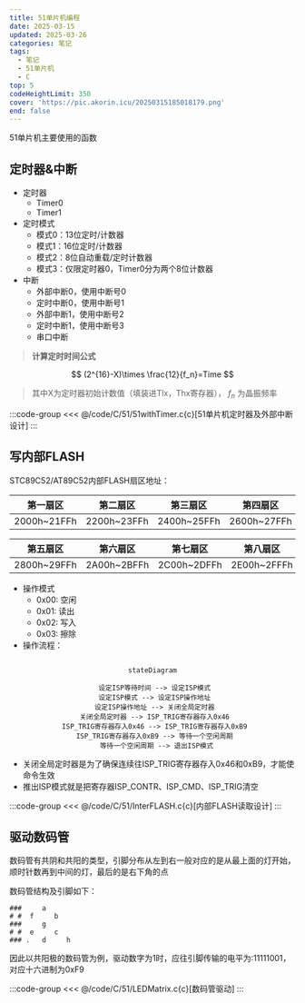 ```yaml
---
title: 51单片机编程
date: 2025-03-15
updated: 2025-03-26
categories: 笔记
tags:
  - 笔记
  - 51单片机
  - C
top: 5
codeHeightLimit: 350
cover: 'https://pic.akorin.icu/20250315185018179.png'
end: false
---
```


51单片机主要使用的函数
 
<!-- more -->

## 定时器&中断
- 定时器
  - Timer0
  - Timer1
- 定时模式
  - 模式0：13位定时/计数器
  - 模式1：16位定时/计数器
  - 模式2：8位自动重载/定时计数器
  - 模式3：仅限定时器0，Timer0分为两个8位计数器
- 中断
  - 外部中断0，使用中断号0
  - 定时中断0，使用中断号1
  - 外部中断1，使用中断号2
  - 定时中断1，使用中断号3
  - 串口中断

> **计算定时时间公式**

$$
(2^{16}-X)\times \frac{12}{f_n}=Time
$$

> 其中X为定时器初始计数值（填装进Tlx，Thx寄存器）， $f_n$ 为晶振频率


:::code-group
<<< @/code/C/51/51withTimer.c{c}[51单片机定时器及外部中断设计]
:::

## 写内部FLASH

STC89C52/AT89C52内部FLASH扇区地址：

| 第一扇区    | 第二扇区    | 第三扇区    | 第四扇区    |
| ----------- | ----------- | ----------- | ----------- |
| 2000h~21FFh | 2200h~23FFh | 2400h~25FFh | 2600h~27FFh |

| 第五扇区    | 第六扇区    | 第七扇区    | 第八扇区    |
| ----------- | ----------- | ----------- | ----------- |
| 2800h~29FFh | 2A00h~2BFFh | 2C00h~2DFFh | 2E00h~2FFFh |

- 操作模式
  - 0x00: 空闲
  - 0x01: 读出
  - 0x02: 写入
  - 0x03: 擦除
- 操作流程：


<center>

```mermaid

stateDiagram

  设定ISP等待时间 --> 设定ISP模式 
  设定ISP模式 --> 设定ISP操作地址 
  设定ISP操作地址 --> 关闭全局定时器 
  关闭全局定时器 --> ISP_TRIG寄存器存入0x46 
  ISP_TRIG寄存器存入0x46 --> ISP_TRIG寄存器存入0xB9 
  ISP_TRIG寄存器存入0xB9 --> 等待一个空闲周期 
  等待一个空闲周期 --> 退出ISP模式

```
</center>

  - 关闭全局定时器是为了确保连续往ISP_TRIG寄存器存入0x46和0xB9，才能使命令生效
  - 推出ISP模式就是把寄存器ISP_CONTR、ISP_CMD、ISP_TRIG清空

:::code-group
<<< @/code/C/51/InterFLASH.c{c}[内部FLASH读取设计]
:::


## 驱动数码管

数码管有共阴和共阳的类型，引脚分布从左到右一般对应的是从最上面的灯开始，顺时针数再到中间的灯，最后的是右下角的点

数码管结构及引脚如下：
```
###     a
# #  f     b
###     g
# #  e     c
### .   d     h
```

因此以共阳极的数码管为例，驱动数字为1时，应往引脚传输的电平为:11111001，对应十六进制为0xF9

:::code-group
<<< @/code/C/51/LEDMatrix.c{c}[数码管驱动]
:::
